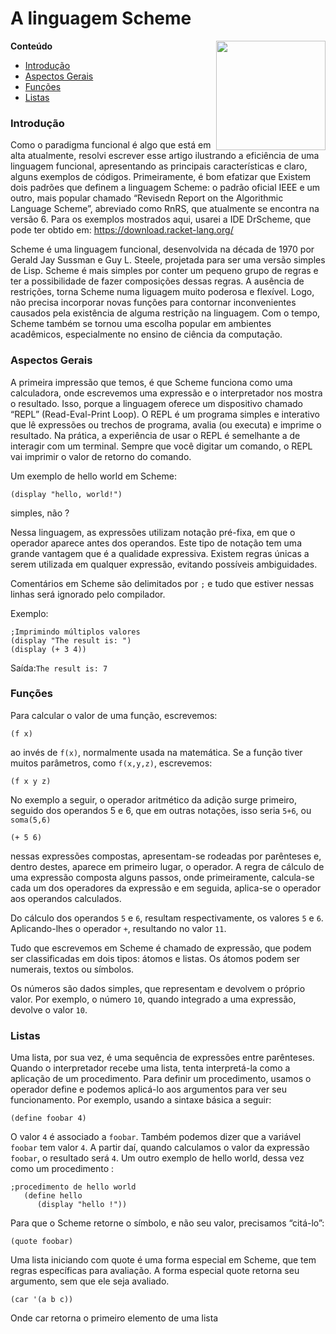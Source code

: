 # A linguagem Scheme


</a><img src="https://upload.wikimedia.org/wikipedia/commons/3/39/Lambda_lc.svg" min-width="380px" max-width="200px" width="175px" align="right">  

**Conteúdo**

- [Introdução](#introdução)
- [Aspectos Gerais](#aspectos-gerais)
- [Funções](#funções)
- [Listas](#listas)
     
### Introdução
           
Como o paradigma funcional é algo que está em alta atualmente, resolvi escrever esse artigo ilustrando a eficiência de uma linguagem funcional, apresentando as principais características e claro, alguns exemplos de códigos. Primeiramente, é bom efatizar que Existem dois padrões que definem a linguagem Scheme: o padrão oficial IEEE e um outro, mais popular chamado “Revisedn Report on the Algorithmic Language Scheme”, abreviado como RnRS, que atualmente se encontra na versão 6. Para os exemplos mostrados aqui, usarei a IDE DrScheme, que pode ter obtido em: <https://download.racket-lang.org/>

Scheme é uma linguagem funcional, desenvolvida na década de 1970 por Gerald Jay Sussman e Guy L. Steele, projetada para ser uma versão simples de Lisp. Scheme é mais simples por conter um pequeno grupo de regras e ter a possibilidade de fazer composições dessas regras. A ausência de restrições, torna Scheme numa liguagem muito poderosa e flexível. Logo, não precisa incorporar novas funções para contornar inconvenientes causados pela existência de alguma restrição na linguagem. Com o tempo, Scheme também se tornou uma escolha popular em ambientes acadêmicos, especialmente no ensino de ciência da computação.


### Aspectos Gerais

A primeira impressão que temos, é que Scheme funciona como uma calculadora, onde escrevemos uma expressão e o interpretador nos mostra o resultado. Isso, porque a linguagem oferece um dispositivo chamado “REPL” (Read-Eval-Print Loop). O REPL é um programa simples e interativo que lê expressões ou trechos de programa, avalia (ou executa) e imprime o resultado. Na prática, a experiência de usar o REPL é semelhante a de interagir com um terminal. Sempre que você digitar um comando, o REPL vai imprimir o valor de retorno do comando.

Um exemplo de hello world em Scheme:
```~~~scheme
(display "hello, world!")
```
simples, não ?

Nessa linguagem, as expressões utilizam notação pré-fixa, em que o operador aparece antes dos operandos. Este tipo de notação tem uma grande vantagem que é a qualidade expressiva. Existem regras únicas a serem utilizada em qualquer expressão, evitando possíveis ambiguidades. 

Comentários em Scheme são delimitados por `;` e tudo que estiver nessas linhas será ignorado pelo compilador.

Exemplo:
```~~~scheme
;Imprimindo múltiplos valores
(display "The result is: ")
(display (+ 3 4))
```
Saída:`The result is: 7`

### Funções

Para calcular o valor de uma função, escrevemos:
```~~~scheme
(f x)
```
ao invés de `f(x)`, normalmente usada na matemática. Se a função tiver muitos parâmetros, como `f(x,y,z)`, escrevemos:
```~~~scheme
(f x y z)
```
No exemplo a seguir, o operador aritmético da adição surge primeiro, seguido dos operandos 5 e 6, que em outras notações, isso seria `5+6`, ou `soma(5,6)`
```~~~scheme
(+ 5 6)
```
nessas expressões compostas, apresentam-se rodeadas por parênteses e, dentro destes, aparece em primeiro lugar, o operador. A regra de cálculo de uma expressão composta alguns passos, onde primeiramente, calcula-se cada um dos operadores da expressão e em seguida, aplica-se o operador aos operandos calculados.

Do cálculo dos operandos `5` e `6`, resultam respectivamente, os valores `5` e `6`. Aplicando-lhes o operador `+`, resultando no valor `11`.

Tudo que escrevemos em Scheme é chamado de expressão, que podem ser classificadas em dois tipos: átomos e listas. Os átomos podem ser numerais, textos ou símbolos.

Os números são dados simples, que representam e devolvem o próprio valor. Por exemplo, o número `10`, quando integrado a uma expressão, devolve o valor `10`.

### Listas

Uma lista, por sua vez, é uma sequência de expressões entre parênteses. Quando o interpretador recebe uma lista, tenta interpretá-la como a aplicação de um procedimento. Para definir um procedimento, usamos o operador define e podemos aplicá-lo aos argumentos para ver seu funcionamento. Por exemplo, usando a sintaxe básica a seguir:
```~~~scheme
(define foobar 4)
```
O valor `4` é associado a `foobar`. Também podemos dizer que a variável `foobar` tem valor `4`. A partir daí, quando calculamos o valor da expressão `foobar`, o resultado será `4`. Um outro exemplo de hello world, dessa vez como um procedimento :
```~~~scheme
;procedimento de hello world
   (define hello
      (display "hello !"))
```
Para que o Scheme retorne o símbolo, e não seu valor, precisamos “citá-lo”:
```~~~scheme
(quote foobar)
```
Uma lista iniciando com quote é uma forma especial em Scheme, que tem regras específicas para avaliação. A forma especial quote retorna seu argumento, sem que ele seja avaliado.
```~~~scheme
(car '(a b c))
```
Onde car retorna o primeiro elemento de uma lista
